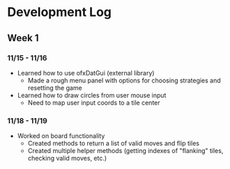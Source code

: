 # Development Log

## Week 1

### 11/15 - 11/16
* Learned how to use ofxDatGui (external library)
  * Made a rough menu panel with options for choosing strategies and resetting the game
* Learned how to draw circles from user mouse input
  * Need to map user input coords to a tile center

### 11/18 - 11/19
* Worked on board functionality
  * Created methods to return a list of valid moves and flip tiles
  * Created multiple helper methods (getting indexes of "flanking" tiles, checking valid moves, etc.)
